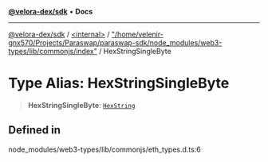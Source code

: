 [**@velora-dex/sdk**](../../../../README.md) • **Docs**

***

[@velora-dex/sdk](../../../../globals.md) / [\<internal\>](../../../README.md) / ["/home/velenir-gnx570/Projects/Paraswap/paraswap-sdk/node\_modules/web3-types/lib/commonjs/index"](../README.md) / HexStringSingleByte

# Type Alias: HexStringSingleByte

> **HexStringSingleByte**: [`HexString`](../../../type-aliases/HexString.md)

## Defined in

node\_modules/web3-types/lib/commonjs/eth\_types.d.ts:6
